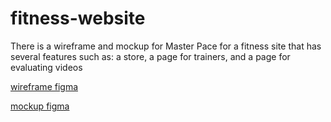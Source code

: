 # fitness-website

There is a wireframe and mockup for Master Pace for a fitness site that has several features such as:
a store, a page for trainers, and a page for evaluating videos

[wireframe figma](https://www.figma.com/file/ofodBKLHSDfi4v5qsi7J2z/GYMRAT?node-id=0-1&t=dP3ydWK51y8vOnqQ-0)

[mockup figma](https://www.figma.com/file/ofodBKLHSDfi4v5qsi7J2z/GYMRAT?node-id=0-1&t=dP3ydWK51y8vOnqQ-0)

